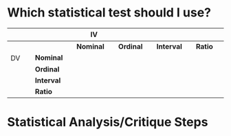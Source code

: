 # Which statistical test should I use?

| <img width="441" height="1"> |  <img width="441" height="1"> | IV<img width="441" height="1"> | <img width="441" height="1"> | <img width="441" height="1"> | <img width="441" height="1"> |
| --- | --- | --- | --- | --- | --- |
| <img width="441" height="1"> |  | **Nominal**  | **Ordinal** | **Interval** | **Ratio** |
| <img width="441" height="1">DV | **Nominal** |  |  |  |  |
| <img width="441" height="1"> | **Ordinal** |  |  |  |  |
| <img width="441" height="1"> | **Interval** |  |  |  |  |
| <img width="441" height="1"> | **Ratio** |  |  |  |  |

# Statistical Analysis/Critique Steps
